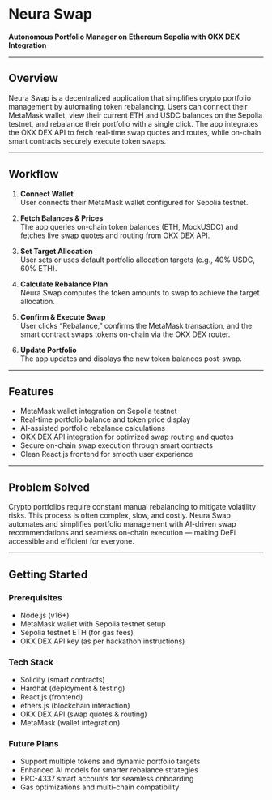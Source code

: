 # Neura Swap

**Autonomous Portfolio Manager on Ethereum Sepolia with OKX DEX Integration**

---

## Overview

Neura Swap is a decentralized application that simplifies crypto portfolio management by automating token rebalancing. Users can connect their MetaMask wallet, view their current ETH and USDC balances on the Sepolia testnet, and rebalance their portfolio with a single click. The app integrates the OKX DEX API to fetch real-time swap quotes and routes, while on-chain smart contracts securely execute token swaps.

---

## Workflow

1. **Connect Wallet**  
   User connects their MetaMask wallet configured for Sepolia testnet.

2. **Fetch Balances & Prices**  
   The app queries on-chain token balances (ETH, MockUSDC) and fetches live swap quotes and routing from OKX DEX API.

3. **Set Target Allocation**  
   User sets or uses default portfolio allocation targets (e.g., 40% USDC, 60% ETH).

4. **Calculate Rebalance Plan**  
   Neura Swap computes the token amounts to swap to achieve the target allocation.

5. **Confirm & Execute Swap**  
   User clicks “Rebalance,” confirms the MetaMask transaction, and the smart contract swaps tokens on-chain via the OKX DEX router.

6. **Update Portfolio**  
   The app updates and displays the new token balances post-swap.

---

## Features

- MetaMask wallet integration on Sepolia testnet  
- Real-time portfolio balance and token price display  
- AI-assisted portfolio rebalance calculations  
- OKX DEX API integration for optimized swap routing and quotes  
- Secure on-chain swap execution through smart contracts  
- Clean React.js frontend for smooth user experience  

---

## Problem Solved

Crypto portfolios require constant manual rebalancing to mitigate volatility risks. This process is often complex, slow, and costly. Neura Swap automates and simplifies portfolio management with AI-driven swap recommendations and seamless on-chain execution — making DeFi accessible and efficient for everyone.

---

## Getting Started

### Prerequisites

- Node.js (v16+)  
- MetaMask wallet with Sepolia testnet setup  
- Sepolia testnet ETH (for gas fees)  
- OKX DEX API key (as per hackathon instructions)  

### Tech Stack
- Solidity (smart contracts)
- Hardhat (deployment & testing)
- React.js (frontend)
- ethers.js (blockchain interaction)
- OKX DEX API (swap quotes & routing)
- MetaMask (wallet integration)

### Future Plans
- Support multiple tokens and dynamic portfolio targets
- Enhanced AI models for smarter rebalance strategies
- ERC-4337 smart accounts for seamless onboarding
- Gas optimizations and multi-chain compatibility


